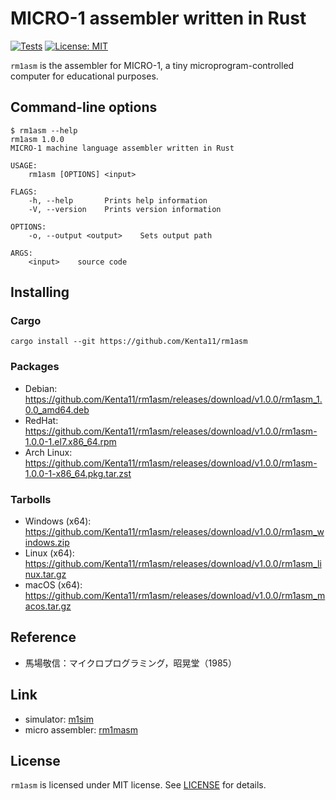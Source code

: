# MICRO-1 assembler written in Rust

[![Tests](https://github.com/Kenta11/rm1asm/actions/workflows/main.yml/badge.svg)](https://github.com/Kenta11/rm1asm/actions/workflows/main.yml)
[![License: MIT](https://img.shields.io/badge/License-MIT-blue.svg)](https://opensource.org/licenses/MIT)

`rm1asm` is the assembler for MICRO-1, a tiny microprogram-controlled computer for educational purposes.

## Command-line options

```
$ rm1asm --help
rm1asm 1.0.0
MICRO-1 machine language assembler written in Rust

USAGE:
    rm1asm [OPTIONS] <input>

FLAGS:
    -h, --help       Prints help information
    -V, --version    Prints version information

OPTIONS:
    -o, --output <output>    Sets output path

ARGS:
    <input>    source code
```

## Installing

### Cargo

```
cargo install --git https://github.com/Kenta11/rm1asm
```

### Packages

- Debian: https://github.com/Kenta11/rm1asm/releases/download/v1.0.0/rm1asm_1.0.0_amd64.deb
- RedHat: https://github.com/Kenta11/rm1asm/releases/download/v1.0.0/rm1asm-1.0.0-1.el7.x86_64.rpm
- Arch Linux: https://github.com/Kenta11/rm1asm/releases/download/v1.0.0/rm1asm-1.0.0-1-x86_64.pkg.tar.zst

### Tarbolls

- Windows (x64): https://github.com/Kenta11/rm1asm/releases/download/v1.0.0/rm1asm_windows.zip
- Linux (x64): https://github.com/Kenta11/rm1asm/releases/download/v1.0.0/rm1asm_linux.tar.gz
- macOS (x64): https://github.com/Kenta11/rm1asm/releases/download/v1.0.0/rm1asm_macos.tar.gz

## Reference

- 馬場敬信：マイクロプログラミング，昭晃堂（1985）

## Link

- simulator: [m1sim](https://github.com/kaien3/micro1)
- micro assembler: [rm1masm](https://github.com/Kenta11/rm1masm)

## License

`rm1asm` is licensed under MIT license. See [LICENSE](LICENSE) for details.